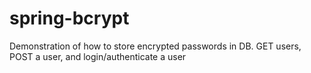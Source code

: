 # spring-bcrypt
Demonstration of how to store encrypted passwords in DB. GET users, POST a user, and login/authenticate a user
